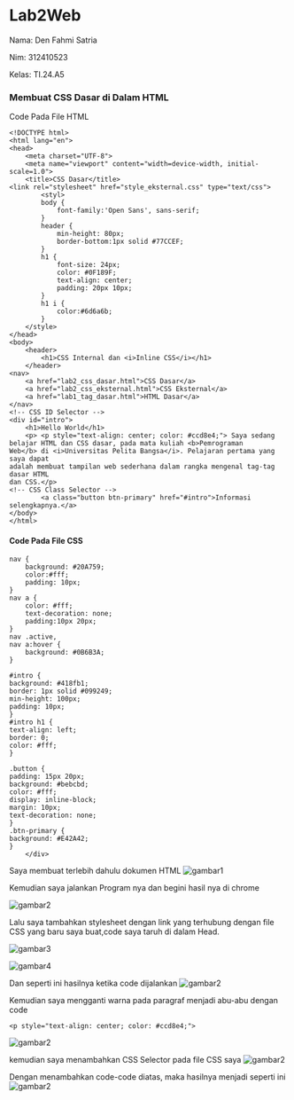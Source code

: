 # Lab2Web
Nama: Den Fahmi Satria <p>
Nim: 312410523 <p>
Kelas: TI.24.A5 <p>
### Membuat CSS Dasar di Dalam HTML
Code Pada File HTML <p>
```
<!DOCTYPE html>
<html lang="en">
<head>
    <meta charset="UTF-8">
    <meta name="viewport" content="width=device-width, initial-scale=1.0">
    <title>CSS Dasar</title>
<link rel="stylesheet" href="style_eksternal.css" type="text/css">
        <styl>
        body {
            font-family:'Open Sans', sans-serif;
        }
        header {
            min-height: 80px;
            border-bottom:1px solid #77CCEF;
        }
        h1 {
            font-size: 24px;
            color: #0F189F;
            text-align: center;
            padding: 20px 10px;
        }
        h1 i {
            color:#6d6a6b;
        }
    </style>
</head>
<body>
    <header>
        <h1>CSS Internal dan <i>Inline CSS</i></h1>
    </header>
<nav>
    <a href="lab2_css_dasar.html">CSS Dasar</a>
    <a href="lab2_css_eksternal.html">CSS Eksternal</a>
    <a href="lab1_tag_dasar.html">HTML Dasar</a>
</nav>
<!-- CSS ID Selector -->
<div id="intro">
    <h1>Hello World</h1>
    <p> <p style="text-align: center; color: #ccd8e4;"> Saya sedang belajar HTML dan CSS dasar, pada mata kuliah <b>Pemrograman
Web</b> di <i>Universitas Pelita Bangsa</i>. Pelajaran pertama yang saya dapat
adalah membuat tampilan web sederhana dalam rangka mengenal tag-tag dasar HTML
dan CSS.</p>
<!-- CSS Class Selector -->
        <a class="button btn-primary" href="#intro">Informasi selengkapnya.</a>
</body>
</html>
```
#### Code Pada File CSS
```
nav {
    background: #20A759;
    color:#fff;
    padding: 10px;
}
nav a {
    color: #fff;
    text-decoration: none;
    padding:10px 20px;
}
nav .active,
nav a:hover {
    background: #0B6B3A;
}

#intro {
background: #418fb1;
border: 1px solid #099249;
min-height: 100px;
padding: 10px;
}
#intro h1 {
text-align: left;
border: 0;
color: #fff;
}

.button {
padding: 15px 20px;
background: #bebcbd;
color: #fff;
display: inline-block;
margin: 10px;
text-decoration: none;
}
.btn-primary {
background: #E42A42;
}
    </div>
```
Saya membuat terlebih dahulu dokumen HTML
![gambar1](lb2.1.PNG) <p>
Kemudian saya jalankan Program nya dan begini hasil nya di chrome <p>
![gambar2](lb2.2.PNG) <p>
Lalu saya tambahkan stylesheet dengan link yang terhubung dengan file CSS yang baru saya buat,code saya taruh di dalam Head. <p>
![gambar3](lb2.3.PNG) <p>
![gambar4](lb2.3,5.PNG) <p>
Dan seperti ini hasilnya ketika code dijalankan
![gambar2](lb2.4.PNG) <p>
Kemudian saya mengganti warna pada paragraf menjadi abu-abu dengan code <p>
```
<p style="text-align: center; color: #ccd8e4;">
```
![gambar2](lb2.5.PNG) <p>
kemudian saya menambahkan CSS Selector pada file CSS saya
![gambar2](lb2.6.PNG) <p>
Dengan menambahkan code-code diatas, maka hasilnya menjadi seperti ini
![gambar2](lb2.7.PNG) <p>
